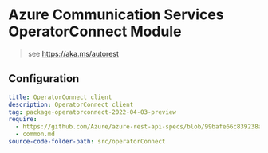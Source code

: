 # Azure Communication Services OperatorConnect Module

> see https://aka.ms/autorest

## Configuration

```yaml
title: OperatorConnect client
description: OperatorConnect client
tag: package-operatorconnect-2022-04-03-preview
require: 
  - https://github.com/Azure/azure-rest-api-specs/blob/99bafe66c839238aeb614c6f6e38ad5543b6ff76/specification/communication/data-plane/OperatorConnect/readme.md
  - common.md
source-code-folder-path: src/operatorConnect
```
